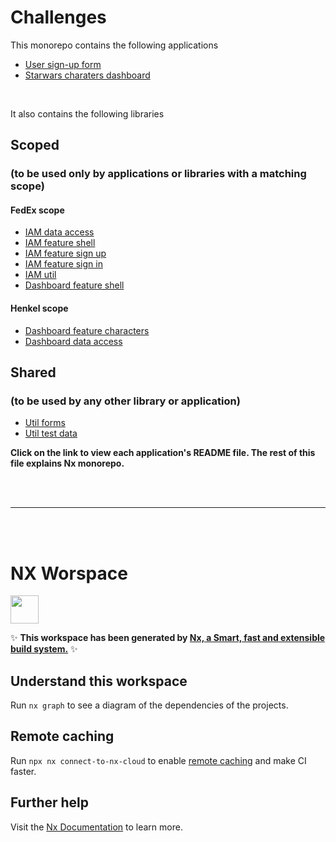 # Challenges

This monorepo contains the following applications

- [User sign-up form](./apps/fedex/sign-up/README.md)
- [Starwars charaters dashboard](./apps/star-wars/README.md)

<br/>

It also contains the following libraries

## Scoped

### (to be used only by applications or libraries with a matching scope)

#### FedEx scope

- [IAM data access](./packages/fedex/iam/data-access/README.md)
- [IAM feature shell](./packages/fedex/iam/feature-shell/README.md)
- [IAM feature sign up](./packages/fedex/iam/feature-sign-up/README.md)
- [IAM feature sign in](./packages/fedex/iam/feature-sign-in/README.md)
- [IAM util](./packages/fedex/iam/util/README.md)
- [Dashboard feature shell](./packages/fedex/dashboard/feature-shell/README.md)

#### Henkel scope

- [Dashboard feature characters](./packages/henkel/dashboard/feature-characters/README.md)
- [Dashboard data access](./packages/henkel/dashboard/data-access/README.md)

## Shared

### (to be used by any other library or application)

- [Util forms](./packages/shared/util-forms/README.md)
- [Util test data](./packages/shared/util-test-data/README.md)

**Click on the link to view each application's README file. The rest of this file explains Nx monorepo.**

<br/>
<br/>

---

<br/>
<br/>

# NX Worspace

<a href="https://nx.dev" target="_blank" rel="noreferrer"><img src="https://raw.githubusercontent.com/nrwl/nx/master/images/nx-logo.png" width="45"></a>

✨ **This workspace has been generated by [Nx, a Smart, fast and extensible build system.](https://nx.dev)** ✨

## Understand this workspace

Run `nx graph` to see a diagram of the dependencies of the projects.

## Remote caching

Run `npx nx connect-to-nx-cloud` to enable [remote caching](https://nx.app) and make CI faster.

## Further help

Visit the [Nx Documentation](https://nx.dev) to learn more.
